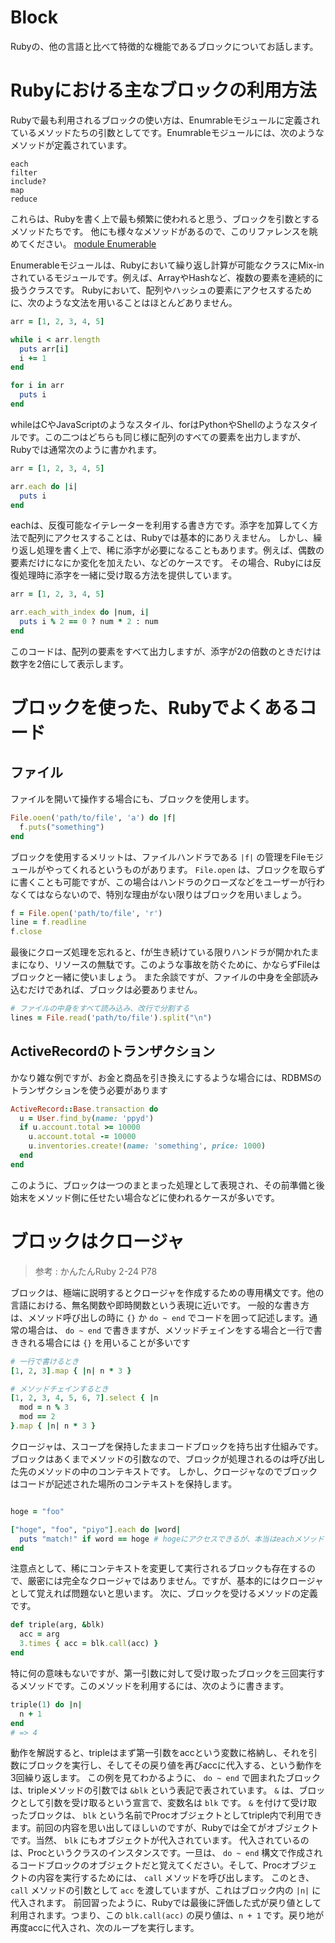 Block
===

Rubyの、他の言語と比べて特徴的な機能であるブロックについてお話します。

# Rubyにおける主なブロックの利用方法

Rubyで最も利用されるブロックの使い方は、Enumrableモジュールに定義されているメソッドたちの引数としてです。Enumrableモジュールには、次のようなメソッドが定義されています。

```
each
filter
include?
map
reduce
```

これらは、Rubyを書く上で最も頻繁に使われると思う、ブロックを引数とするメソッドたちです。
他にも様々なメソッドがあるので、このリファレンスを眺めてください。
[module Enumerable](https://docs.ruby-lang.org/ja/latest/class/Enumerable.html)

Enumerableモジュールは、Rubyにおいて繰り返し計算が可能なクラスにMix-inされているモジュールです。例えば、ArrayやHashなど、複数の要素を連続的に扱うクラスです。
Rubyにおいて、配列やハッシュの要素にアクセスするために、次のような文法を用いることはほとんどありません。

```ruby
arr = [1, 2, 3, 4, 5]

while i < arr.length
  puts arr[i]
  i += 1
end

for i in arr
  puts i
end
```

whileはCやJavaScriptのようなスタイル、forはPythonやShellのようなスタイルです。この二つはどちらも同じ様に配列のすべての要素を出力しますが、Rubyでは通常次のように書かれます。

```ruby
arr = [1, 2, 3, 4, 5]

arr.each do |i|
  puts i
end
```

eachは、反復可能なイテレーターを利用する書き方です。添字を加算してく方法で配列にアクセスすることは、Rubyでは基本的にありえません。
しかし、繰り返し処理を書く上で、稀に添字が必要になることもあります。例えば、偶数の要素だけになにか変化を加えたい、などのケースです。
その場合、Rubyには反復処理時に添字を一緒に受け取る方法を提供しています。

```ruby
arr = [1, 2, 3, 4, 5]

arr.each_with_index do |num, i|
  puts i % 2 == 0 ? num * 2 : num
end
```

このコードは、配列の要素をすべて出力しますが、添字が2の倍数のときだけは数字を2倍にして表示します。

# ブロックを使った、Rubyでよくあるコード

##  ファイル

ファイルを開いて操作する場合にも、ブロックを使用します。

```ruby
File.ooen('path/to/file', 'a') do |f|
  f.puts("something")
end
```

ブロックを使用するメリットは、ファイルハンドラである `|f|` の管理をFileモジュールがやってくれるというものがあります。
`File.open` は、ブロックを取らずに書くことも可能ですが、この場合はハンドラのクローズなどをユーザーが行わなくてはならないので、特別な理由がない限りはブロックを用いましょう。

```ruby
f = File.open('path/to/file', 'r')
line = f.readline
f.close
```

最後にクローズ処理を忘れると、fが生き続けている限りハンドラが開かれたままになり、リソースの無駄です。このような事故を防ぐために、かならずFileはブロックと一緒に使いましょう。
また余談ですが、ファイルの中身を全部読み込むだけであれば、ブロックは必要ありません。

```ruby
# ファイルの中身をすべて読み込み、改行で分割する
lines = File.read('path/to/file').split("\n")
```

## ActiveRecordのトランザクション

かなり雑な例ですが、お金と商品を引き換えにするような場合には、RDBMSのトランザクションを使う必要があります

```ruby
ActiveRecord::Base.transaction do
  u = User.find_by(name: 'ppyd')
  if u.account.total >= 10000
    u.account.total -= 10000
    u.inventories.create!(name: 'something', price: 1000)
  end
end
```

このように、ブロックは一つのまとまった処理として表現され、その前準備と後始末をメソッド側に任せたい場合などに使われるケースが多いです。

# ブロックはクロージャ

> 参考 : かんたんRuby 2-24 P78

ブロックは、極端に説明するとクロージャを作成するための専用構文です。他の言語における、無名関数や即時関数という表現に近いです。
一般的な書き方は、メソッド呼び出しの時に `{}` か `do ~ end` でコードを囲って記述します。通常の場合は、 `do ~ end` で書きますが、メソッドチェインをする場合と一行で書ききれる場合には `{}` を用いることが多いです

```ruby
# 一行で書けるとき
[1, 2, 3].map { |n| n * 3 }

# メソッドチェインするとき
[1, 2, 3, 4, 5, 6, 7].select { |n
  mod = n % 3
  mod == 2
}.map { |n| n * 3 }
```

クロージャは、スコープを保持したままコードブロックを持ち出す仕組みです。ブロックはあくまでメソッドの引数なので、ブロックが処理されるのは呼び出した先のメソッドの中のコンテキストです。
しかし、クロージャなのでブロックはコードが記述された場所のコンテキストを保持します。

```ruby

hoge = "foo"

["hoge", "foo", "piyo"].each do |word|
  puts "match!" if word == hoge # hogeにアクセスできるが、本当はeachメソッドで評価されているので触れないはず。つまり、ブロックはクロージャ。
end
```

注意点として、稀にコンテキストを変更して実行されるブロックも存在するので、厳密には完全なクロージャではありません。ですが、基本的にはクロージャとして覚えれば問題ないと思います。
次に、ブロックを受けるメソッドの定義です。

```ruby
def triple(arg, &blk)
  acc = arg
  3.times { acc = blk.call(acc) }
end
```

特に何の意味もないですが、第一引数に対して受け取ったブロックを三回実行するメソッドです。このメソッドを利用するには、次のように書きます。

```ruby
triple(1) do |n|
  n + 1
end
# => 4
```

動作を解説すると、tripleはまず第一引数をaccという変数に格納し、それを引数にブロックを実行し、そしてその戻り値を再びaccに代入する、という動作を3回繰り返します。
この例を見てわかるように、 `do ~ end` で囲まれたブロックは、tripleメソッドの引数では `&blk` という表記で表されています。 `&` は、ブロックとして引数を受け取るという宣言で、変数名は `blk` です。
`&` を付けて受け取ったブロックは、 `blk` という名前でProcオブジェクトとしてtriple内で利用できます。前回の内容を思い出してほしいのですが、Rubyでは全てがオブジェクトです。当然、 `blk` にもオブジェクトが代入されています。
代入されているのは、Procというクラスのインスタンスです。一旦は、 `do ~ end` 構文で作成されるコードブロックのオブジェクトだと覚えてください。そして、Procオブジェクトの内容を実行するためには、 `call` メソッドを呼び出します。
このとき、 `call` メソッドの引数として `acc` を渡していますが、これはブロック内の `|n|` に代入されます。
前回習ったように、Rubyでは最後に評価した式が戻り値として利用されます。つまり、この `blk.call(acc)` の戻り値は、`n + 1` です。戻り地が再度accに代入され、次のループを実行します。
